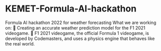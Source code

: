 # KEMET-Formula-AI-hackathon
Formula AI hackathon 2022 for weather forecasting
What we are working on:
 Creating an accurate weather prediction model for the F1 2021 videogame.
 F1 2021 videogame, the official Formula 1 videogame, is developed by Codemasters, and uses a physics engine that behaves like the real world.

